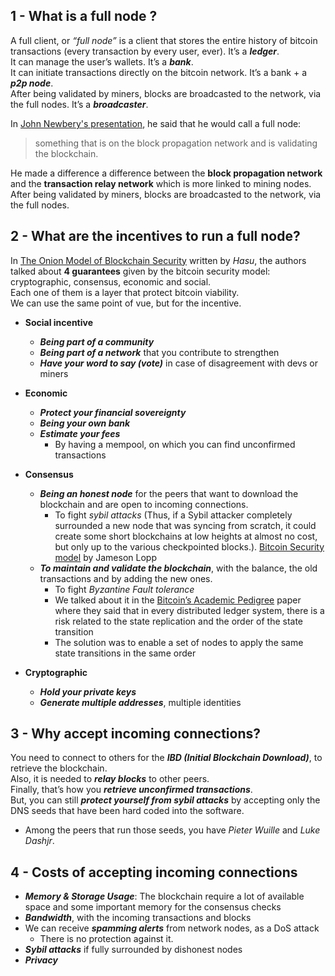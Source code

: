 ## 1 - What is a full node ?
A full client, or *“full node”* is a client that stores the entire history of bitcoin transactions (every transaction by every user, ever). It’s a ***ledger***.  
It can manage the user’s wallets. It’s a ***bank***.  
It can initiate transactions directly on the bitcoin network. It’s a bank + a ***p2p node***.  
After being validated by miners, blocks are broadcasted to the network, via the full nodes. It’s a ***broadcaster***.  
  
In [John Newbery's presentation](http://diyhpl.us/wiki/transcripts/chaincode-labs/2019-06-17-john-newbery-security-models/), he said that he would call a full node:
> something that is on the block propagation network and is validating the blockchain.  

He made a difference a difference between the **block propagation network** and the **transaction relay network** which is more linked to mining nodes.
After being validated by miners, blocks are broadcasted to the network, via the full nodes.  
  
    
## 2 - What are the incentives to run a full node? 
In [The Onion Model of Blockchain Security](https://insights.deribit.com/market-research/the-onion-model-of-blockchain-security-part-1/) written by _Hasu_, the authors talked about **4 guarantees** given by the bitcoin security model: cryptographic, consensus, economic and social.  
Each one of them is a layer that protect bitcoin viability.  
We can use the same point of vue, but for the incentive.
-	**Social incentive**    
    - ***Being part of a community***  
    - ***Being part of a network*** that you contribute to strengthen  
    - ***Have your word to say (vote)*** in case of disagreement with devs or miners  
  
-	**Economic**  
    - ***Protect your financial sovereignty*** 
    - ***Being your own bank*** 
    - ***Estimate your fees***  
        - By having a mempool, on which you can find unconfirmed transactions  

-	**Consensus**  
    - ***Being an honest node*** for the peers that want to download the blockchain and are open to incoming connections.  
        - To fight *sybil attacks* (Thus, if a Sybil attacker completely surrounded a new node that was syncing from scratch, it could create some short blockchains at low heights at almost no cost, but only up to the various checkpointed blocks.). [Bitcoin Security model](https://www.coindesk.com/bitcoins-security-model-deep-dive) by Jameson Lopp  
    - ***To maintain and validate the blockchain***, with the balance, the old transactions and by adding the new ones.
	    - To fight *Byzantine Fault tolerance*
	    - We talked about it in the [Bitcoin’s Academic Pedigree](https://queue.acm.org/detail.cfm?id=3136559) paper where they said that in every distributed ledger system, there is a risk related to the state replication and the order of the state transition
	    - The solution was to enable a set of nodes to apply the same state transitions in the same order
-	**Cryptographic**
    - ***Hold your private keys***
    - ***Generate multiple addresses***, multiple identities



## 3 - Why accept incoming connections? 
You need to connect to others for the ***IBD (Initial Blockchain Download)***, to retrieve the blockchain.  
Also, it is needed to ***relay blocks*** to other peers.  
Finally, that’s how you ***retrieve unconfirmed transactions***.  
But, you can still ***protect yourself from sybil attacks*** by accepting only the DNS seeds that have been hard coded into the software.    
- Among the peers that run those seeds, you have *Pieter Wuille* and *Luke Dashjr*.  


## 4 - Costs of accepting incoming connections
-	***Memory & Storage Usage***: The blockchain require a lot of available space and some important memory for the consensus checks
-	***Bandwidth***, with the incoming transactions and blocks
-	We can receive ***spamming alerts*** from network nodes, as a DoS attack
	- There is no protection against it.
-	***Sybil attacks*** if fully surrounded by dishonest nodes
-	***Privacy***
